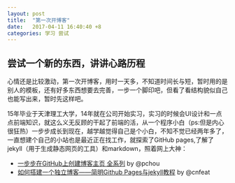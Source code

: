 ```yaml
---
layout: post
title:  "第一次开博客"
date:   2017-04-11 16:40:40 +8
categories: 学习 尝试
---
```


## 尝试一个新的东西，讲讲心路历程
心情还是比较激动，第一次开博客，用时一天多，不知道时间长与短，暂时用的是别人的模板，还有好多东西想要去完善，一步一个脚印吧，但看了看结构貌似自己也能写出来，暂时先这样吧。

15年毕业于天津理工大学，14年就在公司开始实习，实习的时候会UI设计和一点点前端知识，就这么义无反顾的干起了前端的活，从一个程序小白（ps:但是内心很狂热）一步步成长到现在，越学越觉得自己是个小白，不知不觉已经两年多了，一直想建个自己的小站也是最近正在找工作，就探索了GitHub pages,了解了jekyll（用于生成静态网页的工具）和markdown，照着网上大神：

- [一步步在GitHub上创建博客主页 全系列](http://www.pchou.info/)  by @pchou
- [如何搭建一个独立博客——简明Github Pages与jekyll教程](http://www.cnfeat.com/blog/2014/05/10/how-to-build-a-blog/)  by @cnfeat




